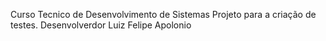 Curso Tecnico de Desenvolvimento de Sistemas
Projeto para a criação de testes.
Desenvolverdor Luiz Felipe Apolonio 